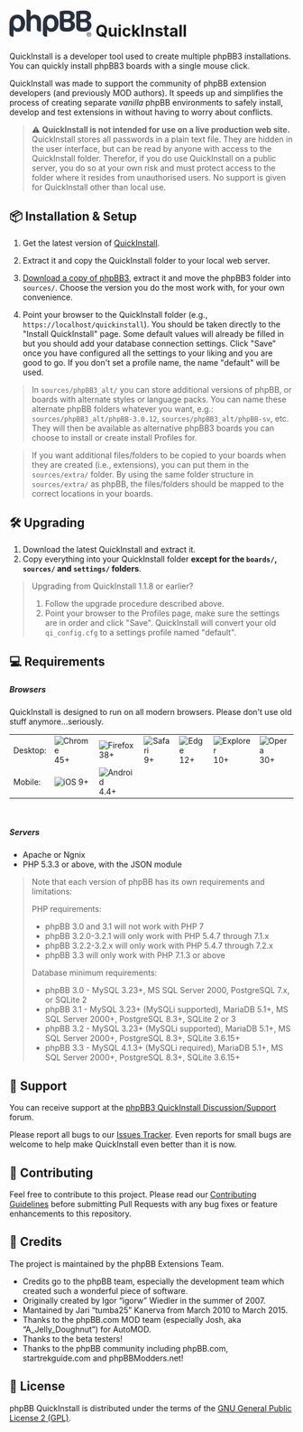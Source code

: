 # <img height="48" width="146" src="style/assets/img/logo_medium_cosmos.svg" alt="phpBB">  QuickInstall

QuickInstall is a developer tool used to create multiple phpBB3 installations. You can quickly install phpBB3 boards with a single mouse click.

QuickInstall was made to support the community of phpBB extension developers (and previously MOD authors). It speeds up and simplifies the process of creating separate *vanilla* phpBB environments to safely install, develop and test extensions in without having to worry about conflicts. 

> ⚠️ **QuickInstall is not intended for use on a live production web site.** QuickInstall stores all passwords in a plain text file. They are hidden in the user interface, but can be read by anyone with access to the QuickInstall folder. Therefor, if you do use QuickInstall on a public server, you do so at your own risk and must protect access to the folder where it resides from unauthorised users. No support is given for QuickInstall other than local use.

## 📦 Installation & Setup
1. Get the latest version of [QuickInstall](https://www.phpbb.com/customise/db/official_tool/phpbb3_quickinstall/).

2. Extract it and copy the QuickInstall folder to your local web server.

3. [Download a copy of phpBB3](https://www.phpbb.com/downloads/), extract it and move the phpBB3 folder into `sources/`. Choose the version you do the most work with, for your own convenience.

4. Point your browser to the QuickInstall folder (e.g., `https://localhost/quickinstall`). You should be taken directly to the "Install QuickInstall" page. Some default values will already be filled in but you should add your database connection settings. Click "Save" once you have configured all the settings to your liking and you are good to go. If you don't set a profile name, the name "default" will be used.

> In `sources/phpBB3_alt/` you can store additional versions of phpBB, or boards with alternate styles or language packs. You can name these alternate phpBB folders whatever you want, e.g.:  `sources/phpBB3_alt/phpBB-3.0.12`, `sources/phpBB3_alt/phpBB-sv`, etc. They will then be available as alternative phpBB3 boards you can choose to install or create install Profiles for.

> If you want additional files/folders to be copied to your boards when they are created (i.e., extensions), you can put them in the `sources/extra/` folder. By using the same folder structure in `sources/extra/` as phpBB, the files/folders should be mapped to the correct locations in your boards.

## 🛠 Upgrading
1. Download the latest QuickInstall and extract it. 
2. Copy everything into your QuickInstall folder **except for the `boards/`, `sources/` and `settings/` folders**.

> Upgrading from QuickInstall 1.1.8 or earlier?
>
> 1. Follow the upgrade procedure described above. 
> 2. Point your browser to the Profiles page, make sure the settings are in order and click "Save".  QuickInstall will convert your old `qi_config.cfg` to a settings profile named "default".

## 💻 Requirements

##### Browsers
QuickInstall is designed to run on all modern browsers. Please don't use old stuff anymore...seriously.

|  |  |  |  |  |  |  |
|-|-|-|-|-|-|-|
| Desktop: | ![Chrome](https://cdnjs.cloudflare.com/ajax/libs/browser-logos/67.0.1/chrome/chrome_32x32.png) 45+ | ![Firefox](https://cdnjs.cloudflare.com/ajax/libs/browser-logos/67.0.1/firefox/firefox_32x32.png) 38+ | ![Safari](https://cdnjs.cloudflare.com/ajax/libs/browser-logos/67.0.1/safari/safari_32x32.png) 9+ | ![Edge](https://cdnjs.cloudflare.com/ajax/libs/browser-logos/67.0.1/edge/edge_32x32.png) 12+ | ![Explorer](https://cdnjs.cloudflare.com/ajax/libs/browser-logos/67.0.1/archive/internet-explorer_9-11/internet-explorer_9-11_32x32.png) 10+ | ![Opera](https://cdnjs.cloudflare.com/ajax/libs/browser-logos/67.0.1/opera/opera_32x32.png) 30+ |
| Mobile: | ![iOS](https://cdnjs.cloudflare.com/ajax/libs/browser-logos/67.0.1/safari-ios/safari-ios_32x32.png) 9+ | ![Android](https://cdnjs.cloudflare.com/ajax/libs/browser-logos/67.0.1/android-webview/android-webview_32x32.png) 4.4+ |  |  |  |  |
<br>

##### Servers
- Apache or Ngnix
- PHP 5.3.3 or above, with the JSON module

> Note that each version of phpBB has its own requirements and limitations:
>
> PHP requirements:
> - phpBB 3.0 and 3.1 will not work with PHP 7
> - phpBB 3.2.0-3.2.1 will only work with PHP 5.4.7 through 7.1.x
> - phpBB 3.2.2-3.2.x will only work with PHP 5.4.7 through 7.2.x
> - phpBB 3.3 will only work with PHP 7.1.3 or above
> 
> Database minimum requirements:
> - phpBB 3.0 - MySQL 3.23+, MS SQL Server 2000, PostgreSQL 7.x, or SQLite 2
> - phpBB 3.1 - MySQL 3.23+ (MySQLi supported), MariaDB 5.1+, MS SQL Server 2000+, PostgreSQL 8.3+, SQLite 2 or 3
> - phpBB 3.2 - MySQL 3.23+ (MySQLi supported), MariaDB 5.1+, MS SQL Server 2000+, PostgreSQL 8.3+, SQLite 3.6.15+
> - phpBB 3.3 - MySQL 4.1.3+ (MySQLi required), MariaDB 5.1+, MS SQL Server 2000+, PostgreSQL 8.3+, SQLite 3.6.15+

## 🐞 Support
You can receive support at the [phpBB3 QuickInstall Discussion/Support](https://www.phpbb.com/customise/db/official_tool/phpbb3_quickinstall/support) forum.

Please report all bugs to our [Issues Tracker](https://github.com/phpbb/quickinstall/issues). Even reports for small bugs are welcome to help make QuickInstall even better than it is now.

## 👋 Contributing
Feel free to contribute to this project. Please read our [Contributing Guidelines](https://github.com/phpbb/quickinstall/blob/master/.github/CONTRIBUTING.md) before submitting Pull Requests with any bug fixes or feature enhancements to this repository.

## 💖 Credits
The project is maintained by the phpBB Extensions Team.
- Credits go to the phpBB team, especially the development team which 
created such a wonderful piece of software.
- Originally created by Igor “igorw” Wiedler in the summer of 2007.
- Mantained by Jari “tumba25” Kanerva from March 2010 to March 2015.
- Thanks to the phpBB.com MOD team (especially Josh, aka “A_Jelly_Doughnut”) for AutoMOD.
- Thanks to the beta testers!
- Thanks to the phpBB community including phpBB.com, startrekguide.com and phpBBModders.net!

## 📜 License
phpBB QuickInstall is distributed under the terms of the [GNU General Public License 2 (GPL)](license.txt).
